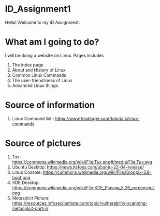 # ID_Assignment1
Hello! Welcome to my ID Assignment.
# What am I going to do?
I will be doing a website on Linux. Pages includes 
1. The index page
2. About and History of Linux
3. Common Linux Commands
4. The user-friendliness of Linux
5. Advanced Linux things.

# Source of information
1. Linux Command list : https://www.hostinger.com/tutorials/linux-commands

# Source of pictures
1. Tux: https://commons.wikimedia.org/wiki/File:Tux.png#/media/File:Tux.svg
2. Ubuntu Desktop: https://news.itsfoss.com/ubuntu-22-04-release/
3. Linux Console: https://commons.wikimedia.org/wiki/File:Knoppix-3.8-boot.png
4. KDE Desktop: https://commons.wikimedia.org/wiki/File:KDE_Plasma_5.26_screenshot.png
5. Metasploit Picture: https://resources.infosecinstitute.com/topic/vulnerability-scanning-metasploit-part-ii/